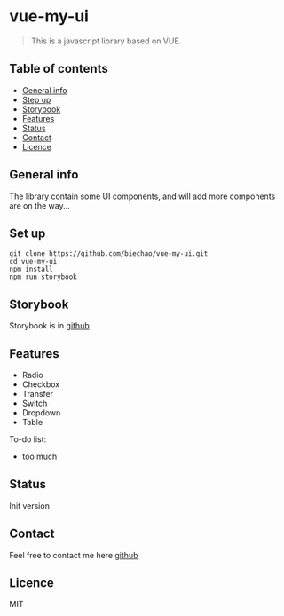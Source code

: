 # vue-my-ui
> This is a javascript library based on VUE.

## Table of contents
* [General info](#general-info)
* [Step up](#set-up)
* [Storybook](#storybook)
* [Features](#features)
* [Status](#status)
* [Contact](#contact)
* [Licence](#licence)

## General info
The library contain some UI components, and will add more components are on the way...

## Set up
```
git clone https://github.com/biechao/vue-my-ui.git
cd vue-my-ui
npm install
npm run storybook
```

## Storybook
Storybook is in [github](https://biechao.github.io/2019/11/20/storybook%20for%20vue-my-vue/?path=/story/radio--single-default-radio)

## Features
* Radio
* Checkbox
* Transfer
* Switch
* Dropdown
* Table 

To-do list:
* too much

## Status
Init version

## Contact
Feel free to contact me here [github](https://github.com/biechao/vue-my-ui)

## Licence
MIT

